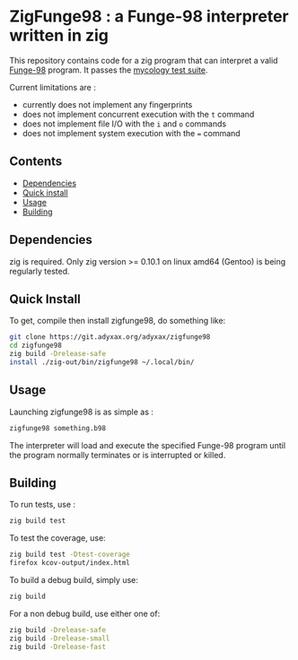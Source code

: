 # ZigFunge98 : a Funge-98 interpreter written in zig

This repository contains code for a zig program that can interpret a valid [Funge-98](https://github.com/catseye/Funge-98/blob/master/doc/funge98.markdown) program. It passes the [mycology test suite](https://github.com/Deewiant/Mycology).

Current limitations are :
- currently does not implement any fingerprints
- does not implement concurrent execution with the `t` command
- does not implement file I/O with the `i` and `o` commands
- does not implement system execution with the `=` command

## Contents

- [Dependencies](#dependencies)
- [Quick install](#quick-install)
- [Usage](#usage)
- [Building](#building)

## Dependencies

zig is required. Only zig version >= 0.10.1 on linux amd64 (Gentoo) is being regularly tested.

## Quick Install

To get, compile then install zigfunge98, do something like:
```sh
git clone https://git.adyxax.org/adyxax/zigfunge98
cd zigfunge98
zig build -Drelease-safe
install ./zig-out/bin/zigfunge98 ~/.local/bin/
```

## Usage

Launching zigfunge98 is as simple as :
```sh
zigfunge98 something.b98
```

The interpreter will load and execute the specified Funge-98 program until the program normally terminates or is interrupted or killed.

## Building

To run tests, use :
```sh
zig build test
```

To test the coverage, use:
```sh
zig build test -Dtest-coverage
firefox kcov-output/index.html
```

To build a debug build, simply use:
```sh
zig build
```

For a non debug build, use either one of:
```sh
zig build -Drelease-safe
zig build -Drelease-small
zig build -Drelease-fast
```
